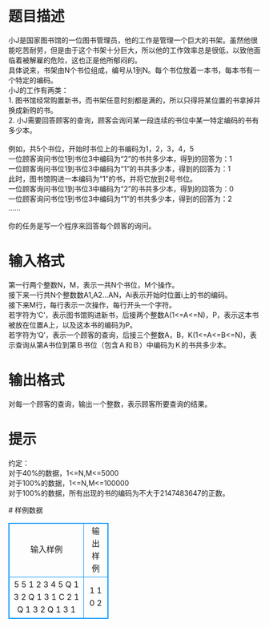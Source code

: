 # 

 
 # 题目描述 
<p>
小J是国家图书馆的一位图书管理员，他的工作是管理一个巨大的书架。虽然他很能吃苦耐劳，但是由于这个书架十分巨大，所以他的工作效率总是很低，以致他面临着被解雇的危险，这也正是他所郁闷的。<br>具体说来，书架由N个书位组成，编号从1到N。每个书位放着一本书，每本书有一个特定的编码。<br>小J的工作有两类：<br>1.	图书馆经常购置新书，而书架任意时刻都是满的，所以只得将某位置的书拿掉并换成新购的书。<br>2.	小J需要回答顾客的查询，顾客会询问某一段连续的书位中某一特定编码的书有多少本。<br><br>例如，共5个书位，开始时书位上的书编码为1，2，3，4，5<br>一位顾客询问书位1到书位3中编码为“2”的书共多少本，得到的回答为：1<br>一位顾客询问书位1到书位3中编码为“1”的书共多少本，得到的回答为：1<br>此时，图书馆购进一本编码为“1”的书，并将它放到2号书位。<br>一位顾客询问书位1到书位3中编码为“2”的书共多少本，得到的回答为：0<br>一位顾客询问书位1到书位3中编码为“1”的书共多少本，得到的回答为：2<br>……<br><br>你的任务是写一个程序来回答每个顾客的询问。<br></p> 

 
 # 输入格式 
<p>
第一行两个整数N，M，表示一共N个书位，M个操作。<br>接下来一行共N个整数数A1,A2…AN，Ai表示开始时位置i上的书的编码。<br>接下来M行，每行表示一次操作，每行开头一个字符。<br>若字符为‘C’，表示图书馆购进新书，后接两个整数A(1<=A<=N)，P，表示这本书被放在位置A上，以及这本书的编码为P。<br>若字符为‘Q’，表示一个顾客的查询，后接三个整数A，B，K(1<=A<=B<=N)，表示查询从第A书位到第Ｂ书位（包含Ａ和Ｂ）中编码为Ｋ的书共多少本。<br></p> 

 
 # 输出格式 
<p>
对每一个顾客的查询，输出一个整数，表示顾客所要查询的结果。</p> 

 
 # 提示 
<p>
约定：<br>对于40%的数据，1<=N,M<=5000<br>对于100%的数据，1<=N,M<=100000<br>对于100%的数据，所有出现的书的编码为不大于2147483647的正数。<br></p> 
# 样例数据
<style>
        table,table tr th, table tr td { border:1px solid #0094ff; }
        table { width: 200px; min-height: 25px; line-height: 25px; text-align: center; border-collapse: collapse;}   
    </style>
<table>
	<tr>
		<td>输入样例</td>
		<td>输出样例</td>
	</tr>
<tr><td>5 5
1 2 3 4 5
Q 1 3 2
Q 1 3 1
C 2 1
Q 1 3 2
Q 1 3 1
</td><td>1
1
0
2</td></tr></table>
